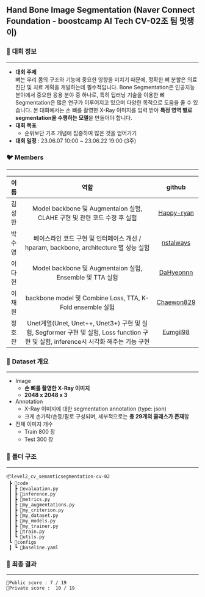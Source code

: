 ## **Hand Bone Image Segmentation (Naver Connect Foundation - boostcamp AI Tech CV-02조 팀 멋쟁이)**

### 📌 **대회 정보**
- - -
- **대회 주제** <br>
  뼈는 우리 몸의 구조와 기능에 중요한 영향을 미치기 때문에, 정확한 뼈 분할은 의료 진단 및 치료 계획을 개발하는데 필수적입니다.
Bone Segmentation은 인공지능 분야에서 중요한 응용 분야 중 하나로, 특히 딥러닝 기술을 이용한 뼈 Segmentation은 많은 연구가 이루어지고 있으며 다양한 목적으로 도움을 줄 수 있습니다.
본 대회에서는 손 뼈를 촬영한 X-Ray 이미지를 입력 받아 **특정 영역 별로 segmentation을 수행하는 모델**을 만들어야 합니다.
- **대회 목표**
    - 순위보단 기초 개념에 집중하여 많은 것을 얻어가기
- **대회 일정** : 23.06.07 10:00 ~ 23.06.22 19:00 (3주)

### 🐦 **Members**
- - -
|**이름**|**역할**|**github**|
|:-:|:-:|:-:|
|김성한|Model backbone 및 Augmentaion 실험, CLAHE 구현 및 관련 코드 수정 후 실험|[Happy-ryan](https://github.com/Happy-ryan)|
|박수영|베이스라인 코드 구현 및 인터페이스 개선 / hparam, backbone, architecture 별 성능 실험|[nstalways](https://github.com/nstalways)|
|이다현|Model backbone 및 Augmentaion 실험, Ensemble 및 TTA 실험|[DaHyeonnn](https://github.com/DaHyeonnn)|
|이채원|backbone model 및 Combine Loss, TTA, K-Fold ensemble 실험|[Chaewon829](https://github.com/Chaewon829)|
|정호찬|Unet계열(Unet, Unet++, Unet3+) 구현 및 실험, Segformer 구현 및 실험, Loss function 구현 및 실험, inference시 시각화 해주는 기능 구현|[Eumgil98](https://github.com/Eumgill98)|

### 📝 **Dataset 개요**
- - -
- Image
    - **손 뼈를 촬영한 X-Ray 이미지**
    - **2048 x 2048 x 3**
- Annotation
    - X-Ray 이미지에 대한 segmentation annotation (type: json)
    - 크게 손가락/손등/팔로 구성되며, 세부적으로는 **총 29개의 클래스가 존재**함
- 전체 이미지 개수
    - Train 800 장
    - Test 300 장

### 🐤 **폴더 구조**
- - -
```
📦level2_cv_semanticsegmentation-cv-02
 ┣ 📂code
 ┃ ┣ 📜evaluation.py
 ┃ ┣ 📜inference.py
 ┃ ┣ 📜metrics.py
 ┃ ┣ 📜my_augmentations.py
 ┃ ┣ 📜my_criterion.py
 ┃ ┣ 📜my_dataset.py
 ┃ ┣ 📜my_models.py
 ┃ ┣ 📜my_trainer.py
 ┃ ┣ 📜train.py
 ┃ ┗ 📜utils.py
 ┗ 📂configs
 ┃ ┗ 📜baseline.yaml
```

### 🐧 **최종 결과**
- - -
```
🏅Public score : 7 / 19
🏅Private score :  10 / 19
```
